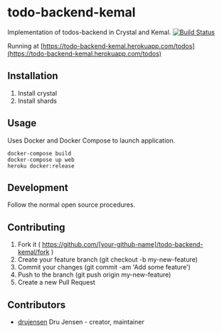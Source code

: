 # todo-backend-kemal

Implementation of todos-backend in Crystal and Kemal. [![Build Status](https://travis-ci.org/drujensen/todos-backend-kemal.svg?branch=master)](https://travis-ci.org/drujensen/todos-backend-kemal)

Running at [https://todo-backend-kemal.herokuapp.com/todos](https://todo-backend-kemal.herokuapp.com/todos)

## Installation

1. Install crystal
2. Install shards

## Usage

Uses Docker and Docker Compose to launch application.
```
docker-compose build
docker-compose up web
heroku docker:release
```

## Development

Follow the normal open source procedures.

## Contributing

1. Fork it ( https://github.com/[your-github-name]/todo-backend-kemal/fork )
2. Create your feature branch (git checkout -b my-new-feature)
3. Commit your changes (git commit -am 'Add some feature')
4. Push to the branch (git push origin my-new-feature)
5. Create a new Pull Request

## Contributors

- [drujensen](https://github.com/drujensen) Dru Jensen - creator, maintainer
